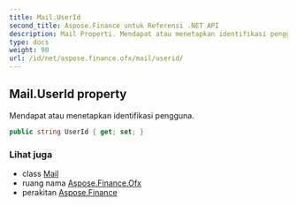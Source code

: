 ```yaml
---
title: Mail.UserId
second_title: Aspose.Finance untuk Referensi .NET API
description: Mail Properti. Mendapat atau menetapkan identifikasi pengguna.
type: docs
weight: 90
url: /id/net/aspose.finance.ofx/mail/userid/
---
```

## Mail.UserId property

Mendapat atau menetapkan identifikasi pengguna.

```csharp
public string UserId { get; set; }
```

### Lihat juga

* class [Mail](../)
* ruang nama [Aspose.Finance.Ofx](../../mail/)
* perakitan [Aspose.Finance](../../../)


